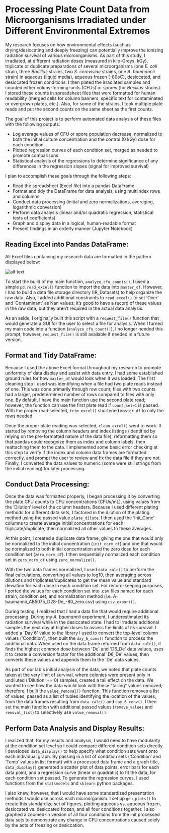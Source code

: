 # Processing Plate Count Data from Microorganisms Irradiated under Different Environmental Extremes

My research focuses on how environmental effects (such as drying/desiccating and deeply freezing) can potentially improve the ionizing radiation survival of various microorganisms.  As part of this study, I irradiated, at different radiation doses (measured in kilo-Greys, kGy), triplicate or duplicate preparations of several microorganisms (one *E. coli* strain, three *Bacillus* strains, two *S. cerevisiae* strains, one *A. baumannii* strain) in aqueous (liquid media), aqueous frozen (-80oC), desiccated, and desiccated frozen conditions.  I then plated the irradiated samples and counted either colony-forming-units (CFUs) or spores (for *Bacillus* strains).  I stored these counts in spreadsheet files that were formatted for human readability (merged cells for column banners, specific text for contaminated or overgrown plates, etc.).  Also, for some of the strains, I took multiple plate reads and put the second counts on the same sheet as the first counts.

The goal of this project is to perform automated data analysis of these files with the following outputs:
* Log average values of CFU or spore population decrease, normalized to both the initial culture concentration and the control (0 kGy) dose for each condition
* Plotted regression curves of each condition set, merged as needed to promote comparisons
* Statistical analysis of the regressions to determine significance of any differences in the regression slopes (signal for improved survival)

I plan to accomplish these goals through the following steps:
* Read the spreadsheet (Excel file) into a pandas DataFrame
* Format and tidy the DataFrame for data analysis, using multiindex rows and columns
* Conduct data processing (initial and zero normalizations, averaging, logarithmic conversion)
* Perform data analysis (linear and/or quadratic regression, statistical tests of coefficients)
* Graph and display data in a logical, human-readable format
* Present findings in an orderly manner (Jupyter Notebook)

## Reading Excel into Pandas DataFrame:

All Excel files containing my research data are formatted in the pattern displayed below:

![alt text](https://github.com/DataChicken77/class_project/blob/master/pictures/data_file_example.JPG "Data File Example")

To start the build of my main function, `analyze_cfu_counts()`, I used a simple `pd.read_excel()` function to import the data into `master_df`.  However, I had to build a data file storage directory (IR_Datasets) to help organize the raw data.  Also, I added additional constraints to `read_excel()` to set ‘Over’ and ‘Contaminant’ as Nan values; it’s good to have a record of these values in the raw data, but they aren’t required in the actual data analysis.

As an aside, I originally built this script with a `request_file()` function that would generate a GUI for the user to select a file for analysis.  When I turned my main code into a function (`analyze_cfu_count()`), I no longer needed this prompt; however, `request_file()` is still available if needed in a future version.

## Format and Tidy DataFrame:

Because I used the above Excel format throughout my research to promote uniformity of data display and assist with data entry, I had some established ground rules for how `master_df` would look when it was loaded.  The first cleaning step I used was identifying when a file had two plate reads instead of one.  This was done primarily through row count; files with two counts had a larger, predetermined number of rows compared to files with only one.  By default, I have the main function use the second plate read; however, the function can use the first plate read if `count_sel=1` is passed.  With the proper read selected, `trim_excel()` shortened `master_df` to only the rows needed.

Once the proper plate reading was selected, `clean_excel()` went to work.  It started by removing the column headers and index listings (identified by relying on the pre-formatted nature of the data file), reformatting them so that pandas could recognize them as index and column labels, then reattaching them to the data.  I implemented some basic error checking at this step to verify if the index and column data frames are formatted correctly, and prompt the user to review and fix the data file if they are not.  Finally, I converted the data values to numeric (some were still strings from the initial reading) for later processing.

## Conduct Data Processing:

Once the data was formatted properly, I began processing it by converting the plate CFU counts to CFU concentrations (CFUs/mL), using values from the ‘Dilution’ level of the column headers.  Because I used different plating methods for different data sets, I factored in the dilution of the plating method using the passed value `plate_dilute`.  I then used the ‘Init_Conc’ columns to create average initial concentrations for each triplicate/duplicate, then normalized all other values to these averages.

At this point, I created a duplicate data frame, giving me one that would only be normalized to the initial concentration (`init_norm_df`) and one that would be normalized to both initial concentration and the zero dose for each condition set (`zero_norm_df`).  I then sequentially normalized each condition set in `zero_norm_df` using `zero_normalize()`.

With the two data frames normalized, I used `data_calc()` to perform the final calculations, converting all values to log10, then averaging across dilutions and triplicates/duplicates to get the mean value and standard deviation for each dose in each condition set.  For record-keeping purposes, I ported the values for each condition set into .csv files named for each strain, condition set, and normalization method (i.e. A-baumannii_AB5075_D28-De_-80_zero.csv) using `csv_export()`.

During testing, I realized that I had a data file that would require additional processing.  During my *A. baumannii* experiment, I underestimated its radiation survival while in the desiccated state.  I had to irradiate additional samples the next day at higher doses to assess the limits of its survival.  I added a 'Day 6' value to the library I used to convert the top-level column values ('Condition'), then built the `day_6_conv()` function to process the additional data.  When used on the data frame returned from `data_calc()`, it finds the highest common dose between 'De' and 'D6_De' data values, uses it to create a conversion factor for the additional 'D6_De' values, then converts these values and appends them to the 'De' data values.

As part of our lab's initial analysis of the data, we noted that plate counts taken at the very limit of survival, where colonies were present only in undiluted ('Dilution' == 0) samples, created a tail effect on the data.  We wanted to see how the data would look with these "tailing" values removed; therefore, I built the `value_removal()` function.  This function removes a list of values, passed as a list of tuples identifying the location of the values, from the data frames resulting from `data_calc()` and `day_6_conv()`.  I then set the main function with additional passed values (`remove_values` and `removal_list`) to selectively use `value_removal()`.

## Perform Data Analysis and Display Results:

I realized that, for my results and analysis, I would need to have modularity at the condition set level so I could compare different condition sets directly.  I developed `data_display()` to help specify what condition sets went onto each individual graph.  By passing in a list of condition sets (‘Condition’ and ‘Temp’ values in list format) with a processed data frame and a graph title, `data_display()` generated a scatter plot of data points, error bars for each data point, and a regression curve (linear or quadratic) to fit the data, for each condition set passed.  To generate the regression curves, I used functions from the `statsmodels` and `sklearn` python packages.

I also knew, however, that I would have some standardized presentation methods I would use across each microorganism.  I set up `gen_plots()` to create this standardize set of figures, plotting aqueous vs. aqueous frozen, desiccated vs. desiccated frozen, and all four conditions together.  I also graphed a zoomed-in version of all four conditions from the init processed data sets to demonstrate any change in CFU concentrations caused solely by the acts of freezing or desiccation.
